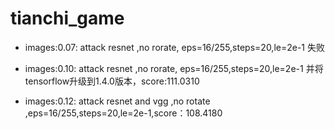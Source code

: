 # tianchi_game

* images:0.07: attack resnet ,no rorate, eps=16/255,steps=20,le=2e-1 失败

* images:0.10: attack resnet ,no rorate, eps=16/255,steps=20,le=2e-1 并将tensorflow升级到1.4.0版本，score:111.0310
* images:0.12: attack resnet and vgg ,no rotate ,eps=16/255,steps=20,le=2e-1,score：108.4180